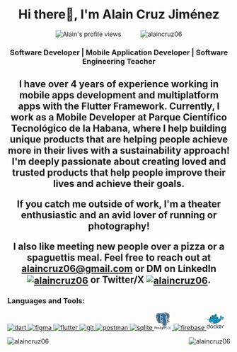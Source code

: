 
<h1 align="center">Hi there👋, I'm Alain Cruz Jiménez</h1>

<p align="center">
  <img src="https://hits.dwyl.com/alaincruz06/alaincruz06.svg?style=flat-square&show=unique" alt="Alain's profile views" style="margin-right: 20px;" />
  <img src="https://komarev.com/ghpvc/?username=alaincruz06&label=Profile%20views&color=0e75b6&style=flat" alt="alaincruz06" style="margin-left: 20px;" />
</p>


<h3 align="center">Software Developer | Mobile Application Developer | Software Engineering Teacher</h3>
<h2 align="center">I have over 4 years of experience working in mobile apps development and multiplatform apps with the Flutter Framework. Currently, I work as a Mobile Developer at Parque Científico Tecnológico de la Habana, where I help building unique products that are helping people achieve more in their lives with a sustainability approach! I'm deeply passionate about creating loved and trusted products that help people improve their lives and achieve their goals.

If you catch me outside of work, I'm a theater enthusiastic and an avid lover of running or photography!

I also like meeting new people over a pizza or a spaguettis meal. Feel free to reach out at alaincruz06@gmail.com or DM on LinkedIn <a href="https://linkedin.com/in/alaincruz06" target="blank"><img align="center" src="https://raw.githubusercontent.com/rahuldkjain/github-profile-readme-generator/master/src/images/icons/Social/linked-in-alt.svg" alt="alaincruz06" height="30" width="40" /></a> or Twitter/X <a href="https://twitter.com/alaincruz06" target="blank"><img align="center" src="https://raw.githubusercontent.com/rahuldkjain/github-profile-readme-generator/master/src/images/icons/Social/twitter.svg" alt="alaincruz06" height="30" width="40" /></a>.</h2>

<h3 align="left">Languages and Tools:</h3>
<p align="left"> <a href="https://dart.dev" target="_blank" rel="noreferrer"> <img src="https://www.vectorlogo.zone/logos/dartlang/dartlang-icon.svg" alt="dart" width="40" height="40"/> </a> <a href="https://www.figma.com/" target="_blank" rel="noreferrer"> <img src="https://www.vectorlogo.zone/logos/figma/figma-icon.svg" alt="figma" width="40" height="40"/> </a> <a href="https://flutter.dev" target="_blank" rel="noreferrer"> <img src="https://www.vectorlogo.zone/logos/flutterio/flutterio-icon.svg" alt="flutter" width="40" height="40"/> </a> <a href="https://git-scm.com/" target="_blank" rel="noreferrer"> <img src="https://www.vectorlogo.zone/logos/git-scm/git-scm-icon.svg" alt="git" width="40" height="40"/> </a> <a href="https://postman.com" target="_blank" rel="noreferrer"> <img src="https://www.vectorlogo.zone/logos/getpostman/getpostman-icon.svg" alt="postman" width="40" height="40"/> </a> <a href="https://www.sqlite.org/" target="_blank" rel="noreferrer"> <img src="https://www.vectorlogo.zone/logos/sqlite/sqlite-icon.svg" alt="sqlite" width="40" height="40"/> </a> <a href="https://www.postgresql.org" target="_blank" rel="noreferrer"> <img src="https://raw.githubusercontent.com/devicons/devicon/master/icons/postgresql/postgresql-original-wordmark.svg" alt="postgresql" width="40" height="40"/> </a> <a href="https://firebase.google.com/" target="_blank" rel="noreferrer"> <img src="https://www.vectorlogo.zone/logos/firebase/firebase-icon.svg" alt="firebase" width="40" height="40"/> </a> <a href="https://www.docker.com/" target="_blank" rel="noreferrer"> <img src="https://raw.githubusercontent.com/devicons/devicon/master/icons/docker/docker-original-wordmark.svg" alt="docker" width="40" height="40"/> </a>

<p><img align="left" src="https://github-readme-stats.vercel.app/api/top-langs?username=alaincruz06&show_icons=true&locale=en&layout=compact&theme=dracula&" alt="alaincruz06" /></p>

<p><img align="right" src="https://github-readme-streak-stats.herokuapp.com/?user=alaincruz06&theme=dracula&" alt="alaincruz06" /></p>


<!--
**alaincruz06/alaincruz06** is a ✨ _special_ ✨ repository because its `README.md` (this file) appears on your GitHub profile.

Here are some ideas to get you started:

- 🔭 I’m currently working on ...
- 🌱 I’m currently learning ...
- 👯 I’m looking to collaborate on ...
- 🤔 I’m looking for help with ...
- 💬 Ask me about ...
- 📫 How to reach me: ...
- 😄 Pronouns: ...
- ⚡ Fun fact: ...
-->
